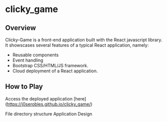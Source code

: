 # clicky_game

## Overview
Clicky-Game is a front-end application built with the React javascript library.  It showscases several features of a typical React application, namely:

 - Reusable components
 - Event handling 
 - Bootstrap CSS/HTML/JS framework.
 - Cloud deployment of a React application. 
 

## How to Play
Access the deployed application [here] (https://j0serobles.github.io/clicky_game/)

File directory structure
Application Design


<!--stackedit_data:
eyJoaXN0b3J5IjpbLTEyNDY2MTMxODJdfQ==
-->